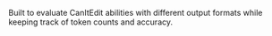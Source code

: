 Built to evaluate CanItEdit abilities with different output formats while keeping track of token counts and accuracy.